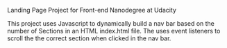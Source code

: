 Landing Page Project for Front-end Nanodegree at Udacity

This project uses Javascript to dynamically build a nav bar based on the number of Sections in an HTML index.html file.  The uses event listeners to scroll the the correct section when clicked in the nav bar.   


